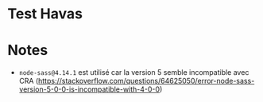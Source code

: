 # Test Havas

# Notes

- `node-sass@4.14.1` est utilisé car la version 5 semble incompatible avec CRA (https://stackoverflow.com/questions/64625050/error-node-sass-version-5-0-0-is-incompatible-with-4-0-0)

